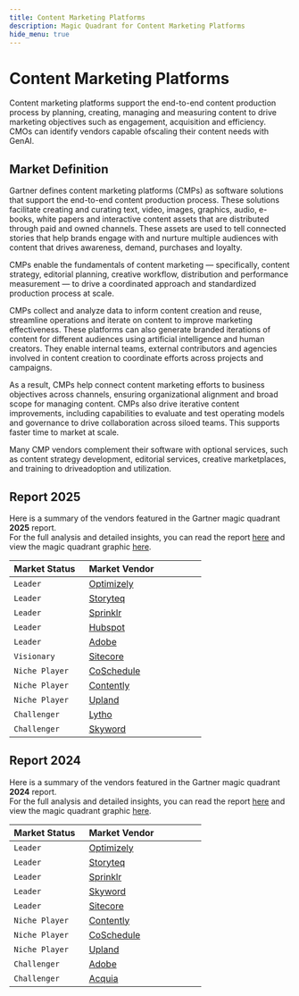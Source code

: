 ```yaml
---
title: Content Marketing Platforms
description: Magic Quadrant for Content Marketing Platforms
hide_menu: true
---
```


# Content Marketing Platforms

Content marketing platforms support the end-to-end content production process by planning, creating, managing and measuring content to drive marketing objectives such as engagement, acquisition and efficiency. CMOs can identify vendors capable ofscaling their content needs with GenAI.

## Market Definition

Gartner defines content marketing platforms (CMPs) as software solutions that support the end-to-end content production process. These solutions facilitate creating and curating text, video, images, graphics, audio, e-books, white papers and interactive content assets that are distributed through paid and owned channels. These assets are used to tell connected stories that help brands engage with and nurture multiple audiences with content that drives awareness, demand, purchases and loyalty.

CMPs enable the fundamentals of content marketing — specifically, content strategy, editorial planning, creative workflow, distribution and performance measurement — to drive a coordinated approach and standardized production process at scale.

CMPs collect and analyze data to inform content creation and reuse, streamline operations and iterate on content to improve marketing effectiveness. These platforms can also generate branded iterations of content for different audiences using artificial intelligence and human creators. They enable internal teams, external contributors and agencies involved in content creation to coordinate efforts across projects and campaigns.

As a result, CMPs help connect content marketing efforts to business objectives across channels, ensuring organizational alignment and broad scope for managing content. CMPs also drive iterative content improvements, including capabilities to evaluate and test operating models and governance
to drive collaboration across siloed teams. This supports faster time to market at scale.

Many CMP vendors complement their software with optional services, such as content strategy development, editorial services, creative marketplaces, and training to driveadoption and utilization.

## Report 2025

Here is a summary of the vendors featured in the Gartner magic quadrant **2025** report. <br/>For the full analysis and detailed insights, you can read the report
<a href="/docs/2025/content-marketing-platforms.pdf" target="_blank" rel="noopener noreferrer">here</a>
and view the magic quadrant graphic
<a href="/docs/2025/content-marketing-platforms.png" target="_blank" rel="noopener noreferrer">here</a>.

| Market Status   | Market Vendor                        |
| --------------- | ------------------------------------ |
| `Leader`        | [Optimizely](/vendors/optimizely.md) |
| `Leader`        | [Storyteq](/vendors/storyteq.md)     |
| `Leader`        | [Sprinklr](/vendors/sprinklr.md)     |
| `Leader`        | [Hubspot](/vendors/hubspot.md)       |
| `Leader`        | [Adobe](/vendors/adobe.md)           |
| `Visionary`     | [Sitecore](/vendors/sitecore.md)     |
| `Niche Player`  | [CoSchedule](/vendors/coschedule.md) |
| `Niche Player`  | [Contently](/vendors/contently.md)   |
| `Niche Player`  | [Upland](/vendors/upland.md)         |
| `Challenger`    | [Lytho](/vendors/lytho.md)           |
| `Challenger`    | [Skyword](/vendors/skyword.md)       |

## Report 2024

Here is a summary of the vendors featured in the Gartner magic quadrant **2024** report. <br/>For the full analysis and detailed insights, you can read the report
<a href="/docs/2024/content-marketing-platforms.pdf" target="_blank" rel="noopener noreferrer">here</a>
and view the magic quadrant graphic
<a href="/docs/2024/content-marketing-platforms.png" target="_blank" rel="noopener noreferrer">here</a>.

| Market Status   | Market Vendor                        |
| --------------- | ------------------------------------ |
| `Leader`        | [Optimizely](/vendors/optimizely.md) |
| `Leader`        | [Storyteq](/vendors/storyteq.md)     |
| `Leader`        | [Sprinklr](/vendors/sprinklr.md)     |
| `Leader`        | [Skyword](/vendors/skyword.md)       |
| `Leader`        | [Sitecore](/vendors/sitecore.md)     |
| `Niche Player`  | [Contently](/vendors/contently.md)   |
| `Niche Player`  | [CoSchedule](/vendors/coschedule.md) |
| `Niche Player`  | [Upland](/vendors/upland.md)         |
| `Challenger`    | [Adobe](/vendors/adobe.md)           |
| `Challenger`    | [Acquia](/vendors/acquia.md)         |
